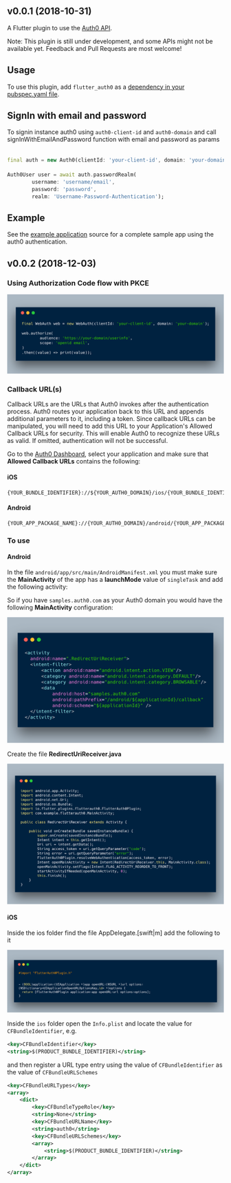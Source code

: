 ## v0.0.1 (2018-10-31)

A Flutter plugin to use the [Auth0 API](https://auth0.com/docs/api/authentication).

Note: This plugin is still under development, and some APIs might not be available yet. Feedback and Pull Requests are most welcome!

## Usage
To use this plugin, add `flutter_auth0` as a [dependency in your pubspec.yaml file](https://flutter.io/platform-plugins/).

## SignIn with email and password

To signin instance auth0 using `auth0-client-id` and `auth0-domain` and call signInWithEmailAndPassword function with email and password as params

```dart

final auth = new Auth0(clientId: 'your-client-id', domain: 'your-domain');

Auth0User user = await auth.passwordRealm(
        username: 'username/email',
        password: 'password',
        realm: 'Username-Password-Authentication');
```

## Example

See the [example application](https://github.com/devdennysegura/flutter-auth0/tree/master/example) source
for a complete sample app using the auth0 authentication.

## v0.0.2 (2018-12-03)

### Using Authorization Code flow with PKCE
![alt](screenshots/web-login.png)

### Callback URL(s)
Callback URLs are the URLs that Auth0 invokes after the authentication process. Auth0 routes your application back to this URL and appends additional parameters to it, including a token. Since callback URLs can be manipulated, you will need to add this URL to your Application's Allowed Callback URLs for security. This will enable Auth0 to recognize these URLs as valid. If omitted, authentication will not be successful.

Go to the [Auth0 Dashboard](https://manage.auth0.com/#/applications), select your application and make sure that **Allowed Callback URLs** contains the following:

#### iOS

```text
{YOUR_BUNDLE_IDENTIFIER}://${YOUR_AUTH0_DOMAIN}/ios/{YOUR_BUNDLE_IDENTIFIER}/callback
```

#### Android

```text
{YOUR_APP_PACKAGE_NAME}://{YOUR_AUTH0_DOMAIN}/android/{YOUR_APP_PACKAGE_NAME}/callback
```

### To use
#### Android

In the file `android/app/src/main/AndroidManifest.xml` you must make sure the **MainActivity** of the app has a **launchMode** value of `singleTask` and add the following activity:

So if you have `samples.auth0.com` as your Auth0 domain you would have the following **MainActivity**  configuration:

![manifes-activity](screenshots/new-activity.png)

Create the file **RedirectUriReceiver.java**

![RedirectUriReceiver.java](screenshots/receiver.png)

#### iOS
Inside the ios folder find the file AppDelegate.[swift|m] add the following to it

![RedirectUriReceiver.java](screenshots/AppDelegate.png)


Inside the `ios` folder open the `Info.plist` and locate the value for `CFBundleIdentifier`, e.g.

```xml
<key>CFBundleIdentifier</key>
<string>$(PRODUCT_BUNDLE_IDENTIFIER)</string>
```

and then register a URL type entry using the value of `CFBundleIdentifier` as the value of `CFBundleURLSchemes`

```xml
<key>CFBundleURLTypes</key>
<array>
    <dict>
        <key>CFBundleTypeRole</key>
        <string>None</string>
        <key>CFBundleURLName</key>
        <string>auth0</string>
        <key>CFBundleURLSchemes</key>
        <array>
            <string>$(PRODUCT_BUNDLE_IDENTIFIER)</string>
        </array>
    </dict>
</array>
```